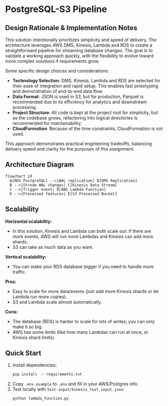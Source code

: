 # PostgreSQL-S3 Pipeline

## Design Rationale & Implementation Notes

This solution intentionally prioritizes simplicity and speed of delivery. The architecture leverages AWS DMS, Kinesis, Lambda and RDS to create a straightforward pipeline for streaming database changes. The goal is to validate a working approach quickly, with the flexibility to evolve toward more complex solutions if requirements grow.

Some specific design choices and considerations:
- **Technology Selection**: DMS, Kinesis, Lambda and RDS are selected for their ease of integration and rapid setup. This enables fast prototyping and demonstration of end-to-end data flow.
- **Data Format**: JSON is used in S3, but for production, Parquet is recommended due to its efficiency for analytics and downstream processing.
- **Project Structure**: All code is kept at the project root for simplicity, but as the codebase grows, refactoring into logical directories is recommended for maintainability.
- **CloudFormation**: Because of the time constraints, CloudFormation is not used.

This approach demonstrates practical engineering tradeoffs, balancing delivery speed and clarity for the purposes of this assignment.

## Architecture Diagram
```mermaid
flowchart LR
  A[RDS PostgreSQL] -->|WAL replication| B[DMS Replication]
  B -->|Stream WAL changes| C[Kinesis Data Stream]
  C -->|Trigger event| D[AWS Lambda Function]
  D -->|Processed features| E[S3 Processed Bucket]
```

## Scalability

**Horizontal scalability:**
- In this solution, Kinesis and Lambda can both scale out: if there are more events, AWS will run more Lambdas and Kinesis can add more shards.
- S3 can take as much data as you want.

**Vertical scalability:**
- You can make your RDS database bigger if you need to handle more traffic.

**Pros:**
- Easy to scale for more data/events (just add more Kinesis shards or let Lambda run more copies).
- S3 and Lambda scale almost automatically.

**Cons:**
- The database (RDS) is harder to scale for lots of writes; you can only make it so big.
- AWS has some limits (like how many Lambdas can run at once, or Kinesis shard limits).


## Quick Start
1. Install dependencies:
   ```bash
   pip install -r requirements.txt
   ```
2. Copy `.env.example` to `.env` and fill in your AWS/Postgres info.
3. Test locally with `test-input/kinesis_test_input.json`:
   ```bash
   python lambda_function.py
   ```
   